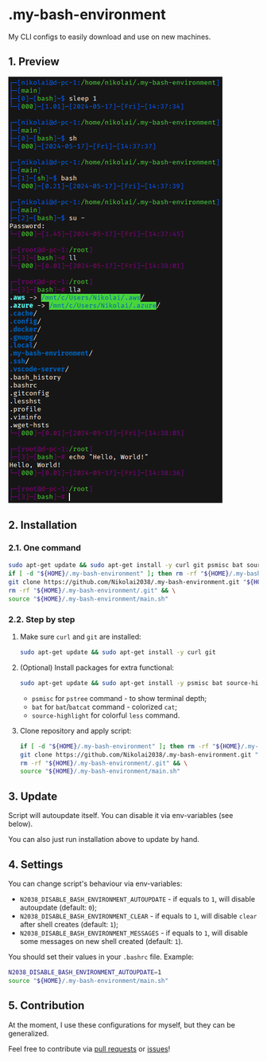 # .my-bash-environment

My CLI configs to easily download and use on new machines.

## 1. Preview

![preview.png](.readme_images/preview.png)

## 2. Installation

### 2.1. One command

```bash
sudo apt-get update && sudo apt-get install -y curl git psmisc bat source-highlight && \
if [ -d "${HOME}/.my-bash-environment" ]; then rm -rf "${HOME}/.my-bash-environment"; fi && \
git clone https://github.com/Nikolai2038/.my-bash-environment.git "${HOME}/.my-bash-environment" && \
rm -rf "${HOME}/.my-bash-environment/.git" && \
source "${HOME}/.my-bash-environment/main.sh"
```

### 2.2. Step by step

1. Make sure `curl` and `git` are installed:

   ```bash
   sudo apt-get update && sudo apt-get install -y curl git
   ```

2. (Optional) Install packages for extra functional:

   ```bash
   sudo apt-get update && sudo apt-get install -y psmisc bat source-highlight
   ```

    - `psmisc` for `pstree` command - to show terminal depth;
    - `bat` for `bat`/`batcat` command - colorized `cat`;
    - `source-highlight` for colorful `less` command.

3. Clone repository and apply script:

   ```bash
   if [ -d "${HOME}/.my-bash-environment" ]; then rm -rf "${HOME}/.my-bash-environment"; fi && \
   git clone https://github.com/Nikolai2038/.my-bash-environment.git "${HOME}/.my-bash-environment" && \
   rm -rf "${HOME}/.my-bash-environment/.git" && \
   source "${HOME}/.my-bash-environment/main.sh"
   ```

## 3. Update

Script will autoupdate itself. You can disable it via env-variables (see below).

You can also just run installation above to update by hand.

## 4. Settings

You can change script's behaviour via env-variables:

- `N2038_DISABLE_BASH_ENVIRONMENT_AUTOUPDATE` - if equals to `1`, will disable autoupdate (default: `0`);
- `N2038_DISABLE_BASH_ENVIRONMENT_CLEAR` - if equals to `1`, will disable `clear` after shell creates (default: `1`);
- `N2038_DISABLE_BASH_ENVIRONMENT_MESSAGES` - if equals to `1`, will disable some messages on new shell created (default: `1`).

You should set their values in your `.bashrc` file. Example:

```bash
N2038_DISABLE_BASH_ENVIRONMENT_AUTOUPDATE=1
source "${HOME}/.my-bash-environment/main.sh"
```

## 5. Contribution

At the moment, I use these configurations for myself, but they can be generalized.

Feel free to contribute via [pull requests](https://github.com/Nikolai2038/wayland-clipboard-fix/pulls) or [issues](https://github.com/Nikolai2038/wayland-clipboard-fix/issues)!
